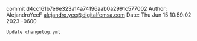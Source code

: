 commit d4cc161b7e6e323a14a74196aab0a2991c577002
Author: AlejandroYeeF <alejandro.yee@digitalfemsa.com>
Date:   Thu Jun 15 10:59:02 2023 -0600

    Update changelog.yml
